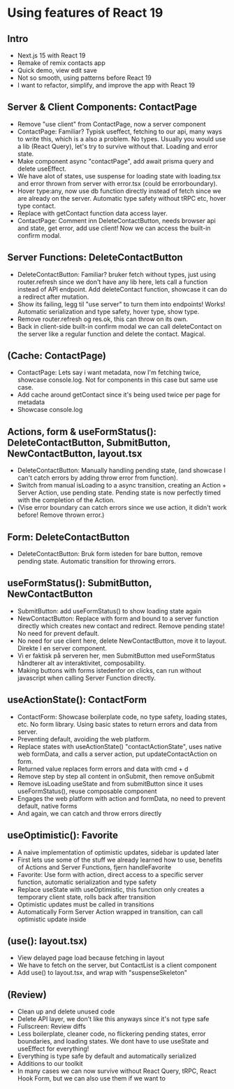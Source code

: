 # Using features of React 19

## Intro

- Next.js 15 with React 19
- Remake of remix contacts app
- Quick demo, view edit save
- Not so smooth, using patterns before React 19
- I want to refactor, simplify, and improve the app with React 19

## Server & Client Components: ContactPage

- Remove "use client" from ContactPage, now a server component
- ContactPage: Familiar? Typisk useffect, fetching to our api, many ways to write this, which is a also a problem. No types. Usually you would use a lib (React Query), let's try to survive without that. Loading and error state.
- Make component async "contactPage", add await prisma query and delete useEffect.
- We have alot of states, use suspense for loading state with loading.tsx and error thrown from server with error.tsx (could be errorboundary).
- Hover type:any, now use db  function directly instead of fetch since we are already on the server. Automatic type safety without tRPC etc, hover type contact.
- Replace with getContact function data access layer.
- ContactPage: Comment inn DeleteContactButton, needs browser api and state, get error, add use client! Now we can access the built-in confirm modal.

## Server Functions: DeleteContactButton

- DeleteContactButton: Familiar? bruker fetch without types, just using router.refresh since we don't have any lib here, lets call a function instead of API endpoint. Add deleteContact function, showcase it can do a redirect after mutation.
- Show its failing, legg til "use server" to turn them into endpoints! Works! Automatic serialization and type safety, hover type, show type.
- Remove router.refresh og res.ok, this can throw on its own.
- Back in client-side built-in confirm modal we can call deleteContact on the server like a regular function and delete the contact. Magical.

## (Cache: ContactPage)

- ContactPage: Lets say i want metadata, now I'm fetching twice, showcase console.log. Not for components in this case but same use case.
- Add cache around getContact since it's being used twice per page for metadata
- Showcase console.log

## Actions, form & useFormStatus(): DeleteContactButton, SubmitButton, NewContactButton, layout.tsx

- DeleteContactButton: Manually handling pending state, (and showcase I can't catch errors by adding throw error from function).
- Switch from manual isLoading to a async transition, creating an Action + Server Action, use pending state. Pending state is now perfectly timed with the completion of the Action.
- (Vise error boundary can catch errors since we use action, it didn't work before! Remove thrown error.)

## Form: DeleteContactButton

- DeleteContactButton: Bruk form isteden for bare button, remove pending state. Automatic transition for throwing errors.

## useFormStatus(): SubmitButton, NewContactButton

- SubmitButton: add useFormStatus() to show loading state again
- NewContactButton: Replace with form and bound to a server function directly which creates new contact and redirect. Remove pending state! No need for prevent default.
- No need for use client here, delete NewContactButton, move it to layout. Direkte I en server component.
- Vi er faktisk på serveren her, men SubmitButton med useFormStatus håndterer alt av interaktivitet, composability.
- Making buttons with forms istedenfor on clicks, can run without javascript when calling Server Function directly.

## useActionState(): ContactForm

- ContactForm: Showcase boilerplate code, no type safety, loading states, etc. No form library. Using basic states to return errors and data from server.
- Preventing default, avoiding the web platform.
- Replace states with useActionState() "contactActionState", uses native web formData, and calls a server action, put updateContactAction on form.
- Returned value replaces form errors and data with cmd + d
- Remove step by step all content in onSubmit, then remove onSubmit
- Remove isLoading useState and from submitButton since it uses useFormStatus(), reuse composable component
- Engages the web platform with action and formData, no need to prevent default, native forms
- And again, we can catch and throw errors directly

## useOptimistic(): Favorite

- A naive implementation of optimistic updates, sidebar is updated later
- First lets use some of the stuff we already learned how to use, benefits of Actions and Server Functions, fjern handleFavorite
- Favorite: Use form with action, direct access to a specific server function, automatic serialization and type safety
- Replace useState with useOptimistic, this function only creates a temporary client state, rolls back after transition
- Optimistic updates must be called in transitions
- Automatically Form Server Action wrapped in transition, can call optimistic update inside

## (use(): layout.tsx)

- View delayed page load because fetching in layout
- We have to fetch on the server, but ContactList is a client component
- Add use() to layout.tsx, and wrap with "suspenseSkeleton"

## (Review)

- Clean up and delete unused code
- Delete API layer, we don't like this anyways since it's not type safe
- Fullscreen: Review diffs
- Less boilerplate, cleaner code, no flickering pending states, error boundaries, and loading states. We dont have to use useState and useEffect for everything!
- Everything is type safe by default and automatically serialized
- Additions to our toolkit
- In many cases we can now survive without React Query, tRPC, React Hook Form, but we can also use them if we want to
